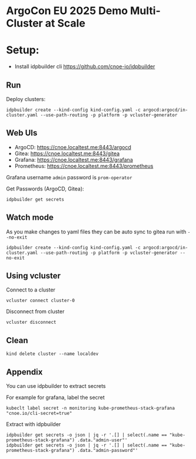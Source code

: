 # ArgoCon EU 2025 Demo Multi-Cluster at Scale

# Setup:
- Install idpbuilder cli https://github.com/cnoe-io/idpbuilder

## Run

Deploy clusters:
```shell
idpbuilder create --kind-config kind-config.yaml -c argocd:argocd/in-cluster.yaml --use-path-routing -p platform -p vcluster-generator
```

## Web UIs
- ArgoCD: https://cnoe.localtest.me:8443/argocd
- Gitea: https://cnoe.localtest.me:8443/gitea
- Grafana: https://cnoe.localtest.me:8443/grafana
- Prometheus: https://cnoe.localtest.me:8443/prometheus

Grafana username `admin` password is `prom-operator`

Get Passwords (ArgoCD, Gitea):
```shell
idpbuilder get secrets
```

## Watch mode
As you make changes to yaml files they can be auto sync to gitea run with `--no-exit`
```shell
idpbuilder create --kind-config kind-config.yaml -c argocd:argocd/in-cluster.yaml --use-path-routing -p platform -p vcluster-generator --no-exit
```

## Using vcluster

Connect to a cluster
```shell
vcluster connect cluster-0
```

Disconnect from cluster
```shell
vcluster disconnect
```


## Clean
```shell
kind delete cluster --name localdev
```


## Appendix
You can use idpbuilder to extract secrets

For example for grafana, label the secret
```shell
kubeclt label secret -n monitoring kube-prometheus-stack-grafana "cnoe.io/cli-secret=true"
```
Extract with idpbuilder
```shell
idpbuilder get secrets -o json | jq -r '.[] | select(.name == "kube-prometheus-stack-grafana") .data."admin-user"'
idpbuilder get secrets -o json | jq -r '.[] | select(.name == "kube-prometheus-stack-grafana") .data."admin-password"'
```
